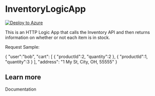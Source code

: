# InventoryLogicApp

[![Deploy to Azure](https://azuredeploy.net/deploybutton.svg)](https://portal.azure.com/#create/Microsoft.Template/uri/https%3A%2F%2Fgithub.com%2Fcodingwithsasquatch%2FInventoryLogicApp%2Fmaster%2Ftemplate.json)

This is an HTTP Logic App that calls the Inventory API and then returns information on whether or not each item is in stock.

Request Sample:

{ 
    "user":"bob", 
    "cart": 
    [ 
        { 
            "productId":2, 
            "quantity":2 
        }, 
        { 
            "productId":1, 
            "quantity":3 
        } 
    ], 
    "address": "1 My St, City, OH, 55555" 
} 

## Learn more

<TODO> Documentation
